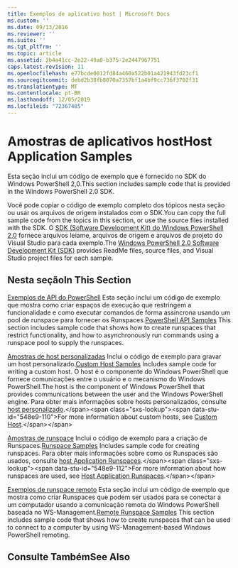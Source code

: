 ```yaml
---
title: Exemplos de aplicativo host | Microsoft Docs
ms.custom: ''
ms.date: 09/13/2016
ms.reviewer: ''
ms.suite: ''
ms.tgt_pltfrm: ''
ms.topic: article
ms.assetid: 2b4a41cc-2e22-49a0-b375-2e2447967751
caps.latest.revision: 11
ms.openlocfilehash: e77bcde0012fd84a460a522b01a421943fd23cf1
ms.sourcegitcommit: debd2b38fb8070a7357bf1a4bf9cc736f3702f31
ms.translationtype: MT
ms.contentlocale: pt-BR
ms.lasthandoff: 12/05/2019
ms.locfileid: "72367485"
---
```

# <a name="host-application-samples"></a><span data-ttu-id="548e9-102">Amostras de aplicativos host</span><span class="sxs-lookup"><span data-stu-id="548e9-102">Host Application Samples</span></span>

<span data-ttu-id="548e9-103">Esta seção inclui um código de exemplo que é fornecido no SDK do Windows PowerShell 2,0.</span><span class="sxs-lookup"><span data-stu-id="548e9-103">This section includes sample code that is provided in the Windows PowerShell 2.0 SDK.</span></span>

 <span data-ttu-id="548e9-104">Você pode copiar o código de exemplo completo dos tópicos nesta seção ou usar os arquivos de origem instalados com o SDK.</span><span class="sxs-lookup"><span data-stu-id="548e9-104">You can copy the full sample code from the topics in this section, or use the source files installed with the SDK.</span></span> <span data-ttu-id="548e9-105">O [SDK (Software Development Kit) do Windows PowerShell 2,0](https://www.microsoft.com/en-us/download/details.aspx?id=2560) fornece arquivos leiame, arquivos de origem e arquivos de projeto do Visual Studio para cada exemplo.</span><span class="sxs-lookup"><span data-stu-id="548e9-105">The [Windows PowerShell 2.0 Software Development Kit (SDK)](https://www.microsoft.com/en-us/download/details.aspx?id=2560) provides ReadMe files, source files, and Visual Studio project files for each sample.</span></span>

## <a name="in-this-section"></a><span data-ttu-id="548e9-106">Nesta seção</span><span class="sxs-lookup"><span data-stu-id="548e9-106">In This Section</span></span>

 <span data-ttu-id="548e9-107">[Exemplos de API do PowerShell](./windows-powershell-api-samples.md) Esta seção inclui um código de exemplo que mostra como criar espaços de execução que restringem a funcionalidade e como executar comandos de forma assíncrona usando um pool de runspace para fornecer os Runspaces.</span><span class="sxs-lookup"><span data-stu-id="548e9-107">[PowerShell API Samples](./windows-powershell-api-samples.md) This section includes sample code that shows how to create runspaces that restrict functionality, and how to asynchronously run commands using a runspace pool to supply the runspaces.</span></span>

 <span data-ttu-id="548e9-108">[Amostras de host personalizadas](./custom-host-samples.md) Inclui o código de exemplo para gravar um host personalizado.</span><span class="sxs-lookup"><span data-stu-id="548e9-108">[Custom Host Samples](./custom-host-samples.md) Includes sample code for writing a custom host.</span></span> <span data-ttu-id="548e9-109">O host é o componente do Windows PowerShell que fornece comunicações entre o usuário e o mecanismo do Windows PowerShell.</span><span class="sxs-lookup"><span data-stu-id="548e9-109">The host is the component of Windows PowerShell that provides communications between the user and the Windows PowerShell engine.</span></span> <span data-ttu-id="548e9-110">Para obter mais informações sobre hosts personalizados, consulte [host personalizado](https://msdn.microsoft.com/en-us/library/ee706563(v=vs.85).aspx).</span><span class="sxs-lookup"><span data-stu-id="548e9-110">For more information about custom hosts, see [Custom Host](https://msdn.microsoft.com/en-us/library/ee706563(v=vs.85).aspx).</span></span>

 <span data-ttu-id="548e9-111">[Amostras de runspace](./runspace-samples.md) Inclui o código de exemplo para a criação de Runspaces.</span><span class="sxs-lookup"><span data-stu-id="548e9-111">[Runspace Samples](./runspace-samples.md) Includes sample code for creating runspaces.</span></span> <span data-ttu-id="548e9-112">Para obter mais informações sobre como os Runspaces são usados, consulte [host Application Runspaces](https://msdn.microsoft.com/en-us/library/ee706563(v=vs.85).aspx).</span><span class="sxs-lookup"><span data-stu-id="548e9-112">For more information about how runspaces are used, see [Host Application Runspaces](https://msdn.microsoft.com/en-us/library/ee706563(v=vs.85).aspx).</span></span>

 <span data-ttu-id="548e9-113">[Exemplos de runspace remoto](./remote-runspace-samples.md) Esta seção inclui um código de exemplo que mostra como criar Runspaces que podem ser usados para se conectar a um computador usando a comunicação remota do Windows PowerShell baseada no WS-Management.</span><span class="sxs-lookup"><span data-stu-id="548e9-113">[Remote Runspace Samples](./remote-runspace-samples.md) This section includes sample code that shows how to create runspaces that can be used to connect to a computer by using WS-Management-based Windows PowerShell remoting.</span></span>

## <a name="see-also"></a><span data-ttu-id="548e9-114">Consulte Também</span><span class="sxs-lookup"><span data-stu-id="548e9-114">See Also</span></span>
